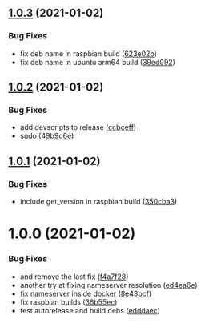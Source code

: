 ## [1.0.3](https://github.com/rickbassham/indi-celestron-cgx/compare/v1.0.2...v1.0.3) (2021-01-02)


### Bug Fixes

* fix deb name in raspbian build ([623e02b](https://github.com/rickbassham/indi-celestron-cgx/commit/623e02b272782756c071fe8bf86a1989bc5662f7))
* fix deb name in ubuntu arm64 build ([39ed092](https://github.com/rickbassham/indi-celestron-cgx/commit/39ed0924b7b0bc2610355e26b499b24326957b1e))

## [1.0.2](https://github.com/rickbassham/indi-celestron-cgx/compare/v1.0.1...v1.0.2) (2021-01-02)


### Bug Fixes

* add devscripts to release ([ccbceff](https://github.com/rickbassham/indi-celestron-cgx/commit/ccbcefff6d75fd8431c37c801a897b4a0318737a))
* sudo ([49b9d6e](https://github.com/rickbassham/indi-celestron-cgx/commit/49b9d6ed23d8435f37eb38838e80b19dee50d7df))

## [1.0.1](https://github.com/rickbassham/indi-celestron-cgx/compare/v1.0.0...v1.0.1) (2021-01-02)


### Bug Fixes

* include get_version in raspbian build ([350cba3](https://github.com/rickbassham/indi-celestron-cgx/commit/350cba3d779ad0034d2e84a60941f89a4103c221))

# 1.0.0 (2021-01-02)


### Bug Fixes

* and remove the last fix ([f4a7f28](https://github.com/rickbassham/indi-celestron-cgx/commit/f4a7f2863b43015350da038b040f6094882e90f7))
* another try at fixing nameserver resolution ([ed4ea6e](https://github.com/rickbassham/indi-celestron-cgx/commit/ed4ea6e54f8786a6f34f8f5da10aac7b26b98aaf))
* fix nameserver inside docker ([8e43bcf](https://github.com/rickbassham/indi-celestron-cgx/commit/8e43bcfc34f3c5ec1a49819885a3d164e8918d1b))
* fix raspbian builds ([36b55ec](https://github.com/rickbassham/indi-celestron-cgx/commit/36b55ece01cc70ec18c88565548038ff1c77023c))
* test autorelease and build debs ([edddaec](https://github.com/rickbassham/indi-celestron-cgx/commit/edddaec9a39a2bc2080294de88ecd0e70414d461))
